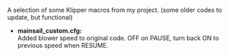 A selection of some Klipper macros from my project. (some older codes to update, but functional)


- <b>mainsail_custom.cfg:</b><br>
Added blower speed to original code. OFF on PAUSE, turn back ON to previous speed when RESUME.
